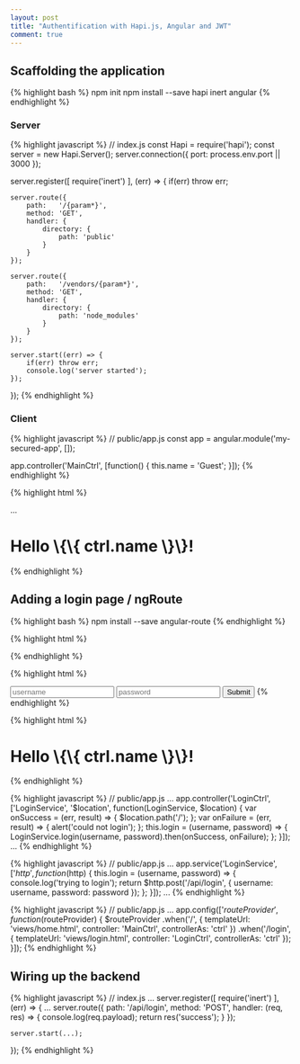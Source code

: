 ```yaml
---
layout: post
title: "Authentification with Hapi.js, Angular and JWT"
comment: true
---
```


## Scaffolding the application

{% highlight bash %}
npm init
npm install --save hapi inert angular
{% endhighlight %}

### Server

{% highlight javascript %}
// index.js
const Hapi = require('hapi');
const server = new Hapi.Server();
server.connection({
	port: process.env.port || 3000
});

server.register([ require('inert') ], (err) => {
	if(err) throw err;

	server.route({
		path:	'/{param*}',
		method:	'GET',
		handler: {
			directory: {
				path: 'public'
			}
		}
	});

	server.route({
		path:	'/vendors/{param*}',
		method: 'GET',
		handler: {
			directory: {
				path: 'node_modules'
			}
		}
	});

	server.start((err) => {
		if(err) throw err;
		console.log('server started');
	});
});
{% endhighlight %}

### Client

{% highlight javascript %}
// public/app.js
const app = angular.module('my-secured-app', []);

app.controller('MainCtrl', [function() {
	this.name = 'Guest';
}]);
{% endhighlight %}

{% highlight html %}
<!-- public/index.html -->
<html ng-app="my-secured-app">
	<head>...</head>
	<body ng-controller="MainCtrl as ctrl">
		<h1>Hello \{\{ ctrl.name \}\}!</h1>
		<script src="vendors/angular/angular.min.js"></script>
		<script src="app.js"></script>
	</body>
</html>
{% endhighlight %}

## Adding a login page / ngRoute

{% highlight bash %}
npm install --save angular-route
{% endhighlight %}

{% highlight html %}
<!-- public/index.html -->
<html ng-app="my-secured-app">
	<head></head>
	<body ng-controller="MainCtrl as ctrl">
		<ng-view></ng-view>
		<script src="vendors/angular/angular.min.js"></script>
		<script src="vendors/angular-route/angular-route.min.js"></script>
		<script src="app.js"></script>
	</body>
</html>
{% endhighlight %}

{% highlight html %}
<!-- public/views/login.html -->
<input placeholder="username" type="text" ng-model="username" />
<input placeholder="password" type="password" ng-model="password">
<button type="submit" ng-click="ctrl.login()">Submit</button>
{% endhighlight %}

{% highlight html %}
<!-- public/views/home.html -->
<h1>Hello \{\{ ctrl.name \}\}!</h1>
{% endhighlight %}

{% highlight javascript %}
// public/app.js
...
app.controller('LoginCtrl', ['LoginService', '$location', function(LoginService, $location) {
	var onSuccess = (err, result) => {
		$location.path('/');
	};
	var onFailure = (err, result) => {
		alert('could not login');
	};
	this.login = (username, password) => {
		LoginService.login(username, password).then(onSuccess, onFailure);
	};
}]);
...
{% endhighlight %}

{% highlight javascript %}
// public/app.js
...
app.service('LoginService', ['$http', function($http) {
	this.login = (username, password) => {
		console.log('trying to login');
		return $http.post('/api/login', {
			username: username,
			password: password
		});
	};
}]);
...
{% endhighlight %}

{% highlight javascript %}
// public/app.js
...
app.config(['$routeProvider', function($routeProvider) {
	$routeProvider
	.when('/', {
		templateUrl: 'views/home.html',
		controller: 'MainCtrl',
		controllerAs: 'ctrl'
	})
	.when('/login', {
		templateUrl: 'views/login.html',
		controller: 'LoginCtrl',
		controllerAs: 'ctrl'
	});
}]);
{% endhighlight %}

## Wiring up the backend

{% highlight javascript %}
// index.js
...
server.register([ require('inert') ], (err) => {
	...
	server.route({
		path: '/api/login',
		method: 'POST',
		handler: (req, res) => {
			console.log(req.payload);
			return res('success');
		}
	});

	server.start(...);
});
{% endhighlight %}